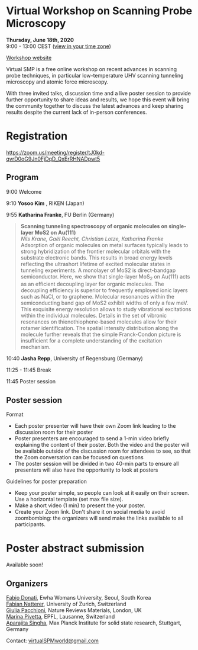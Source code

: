 # Virtual Workshop on Scanning Probe Microscopy

**Thursday, June 18th, 2020**  
9:00 - 13:00   CEST ([view in your time zone](https://everytimezone.com/s/2626482c))

[Workshop website](https://sites.google.com/view/virtualspm)

Virtual SMP is a free online workshop on recent advances in scanning probe techniques, in particular low-temperature UHV scanning tunneling microscopy and atomic force microscopy.

With three invited talks, discussion time and a live poster session to provide further opportunity to share ideas and results, we hope this event will bring the community together to discuss the latest advances and keep sharing results despite the current lack of in-person conferences.

# Registration 

https://zoom.us/meeting/register/tJ0kd-qvrD0oG9Jn0FjDqD_QxErRHNADpwt5

## Program

9:00    Welcome

9:10    **Yosoo Kim** , RIKEN (Japan)

9:55    **Katharina Franke**, FU Berlin (Germany)  

> **Scanning tunneling spectroscopy of organic molecules on single-layer MoS2 on Au(111)**  
> *Nils Krane, Gaël Reecht, Christian Lotze, Katharina Franke*  
> Adsorption of organic molecules on metal surfaces typically leads to strong hybridization of the frontier molecular orbitals with the substrate electronic bands. This results in broad energy levels reflecting the ultrashort lifetime of excited molecular states in tunneling experiments. A monolayer of MoS2 is direct-bandgap semiconductor. Here, we show that single-layer MoS$_2$ on Au(111) acts as an efficient decoupling layer for organic molecules. The decoupling efficiency is superior to frequently employed ionic layers such as NaCl, or to graphene. Molecular resonances within the semiconducting band gap of MoS2 exhibit widths of only a few meV. This exquisite energy resolution allows to study vibrational excitations within the individual molecules. Details in the set of vibronic resonances on thienothiophene-based molecules allow for their rotamer identification. The spatial intensity distribution along the molecule further reveals that the simple Franck-Condon picture is insufficient for a complete understanding of the excitation mechanism.
        
10:40   **Jasha Repp**, University of Regensburg (Germany)

11:25 - 11:45 Break

11:45 Poster session

## Poster session

Format
- Each poster presenter will have their own Zoom link leading to the discussion room for their poster
- Poster presenters are encouraged to send a 1-min video briefly explaining the content of their poster. Both the video and the poster will be available outside of the discussion room for attendees to see, so that the Zoom conversation can be focused on questions
- The poster session will be divided in two 40-min parts to ensure all presenters will also have the opportunity to look at posters

Guidelines for poster preparation
- Keep your poster simple, so people can look at it easily on their screen. Use a horizontal template (set max file size).
- Make a short video (1 min) to present the your poster. 
- Create your Zoom link. Don't share it on social media to avoid zoombombing: the organizers will send make the links available to all participants.

# Poster abstract submission

Available soon!

## Organizers

[Fabio Donati](https://qns.science/our-team/fabiodonati/), Ewha Womans University, Seoul, South Korea  
[Fabian Natterer](https://www.physik.uzh.ch/en/groups/natterer/Team/Fabian-Natterer.html), University of Zurich, Switzerland  
[Giulia Pacchioni](https://www.nature.com/natrevmats/about/editors), Nature Reviews Materials, London, UK  
[Marina Pivetta](https://people.epfl.ch/marina.pivetta/?lang=en), EPFL, Lausanne, Switzerland  
[Aparajita Singha](https://www.fkf.mpg.de/person/104080/2206), Max Planck Institute for solid state research, Stuttgart, Germany  

Contact: virtualSPMworld@gmail.com
